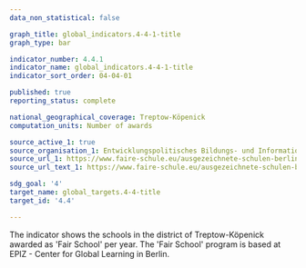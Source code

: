 ```yaml
---
data_non_statistical: false

graph_title: global_indicators.4-4-1-title
graph_type: bar

indicator_number: 4.4.1
indicator_name: global_indicators.4-4-1-title
indicator_sort_order: 04-04-01

published: true
reporting_status: complete

national_geographical_coverage: Treptow-Köpenick
computation_units: Number of awards

source_active_1: true
source_organisation_1: Entwicklungspolitisches Bildungs- und Informationszentrum e.V. – EPIZ
source_url_1: https://www.faire-schule.eu/ausgezeichnete-schulen-berlin/
source_url_text_1: https://www.faire-schule.eu/ausgezeichnete-schulen-berlin/

sdg_goal: '4'
target_name: global_targets.4-4-title
target_id: '4.4'

---
```


The indicator shows the schools in the district of Treptow-Köpenick awarded as 'Fair School' per year. The 'Fair School' program is based at EPIZ - Center for Global Learning in Berlin.

